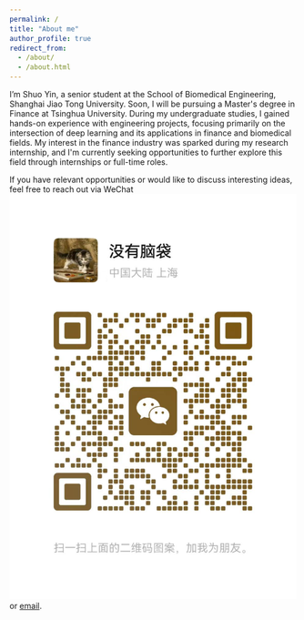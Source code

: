 ```yaml
---
permalink: /
title: "About me"
author_profile: true
redirect_from: 
  - /about/
  - /about.html
---
```


I’m Shuo Yin, a senior student at the School of Biomedical Engineering, Shanghai Jiao Tong University. Soon, I will be pursuing a Master's degree in Finance at Tsinghua University. During my undergraduate studies, I gained hands-on experience with engineering projects, focusing primarily on the intersection of deep learning and its applications in finance and biomedical fields. My interest in the finance industry was sparked during my research internship, and I'm currently seeking opportunities to further explore this field through internships or full-time roles.

If you have relevant opportunities or would like to discuss interesting ideas, feel free to reach out via WeChat[![WeChat](../images/wx.png)](./images/wx.jpg)
 or [email](mailto:sjtu.ys@sjtu.edu.cn).

